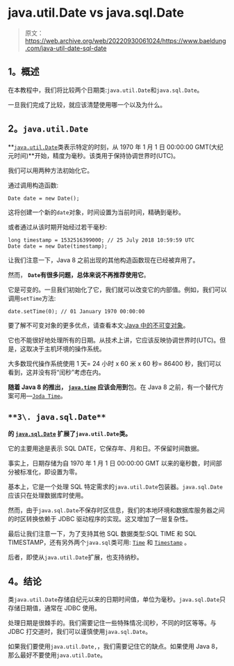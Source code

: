# java.util.Date vs java.sql.Date

> 原文：<https://web.archive.org/web/20220930061024/https://www.baeldung.com/java-util-date-sql-date>

## 1。概述

在本教程中，我们将比较两个日期类:`java.util.Date`和`java.sql.Date`。

一旦我们完成了比较，就应该清楚使用哪一个以及为什么。

## 2。`java.util.Date`

**[`java.util.Date`](https://web.archive.org/web/20221205132232/https://docs.oracle.com/en/java/javase/11/docs/api/java.base/java/util/Date.html)类表示特定的时刻，从 1970 年 1 月 1 日 00:00:00 GMT(大纪元时间)**开始，精度为毫秒。该类用于保持协调世界时(UTC)。

我们可以用两种方法初始化它。

通过调用构造函数:

```
Date date = new Date();
```

这将创建一个新的`date`对象，时间设置为当前时间，精确到毫秒。

或者通过从该时期开始经过若干毫秒:

```
long timestamp = 1532516399000; // 25 July 2018 10:59:59 UTC
Date date = new Date(timestamp);
```

让我们注意一下，Java 8 之前出现的其他构造函数现在已经被弃用了。

然而， **`Date`有很多问题，总体来说不再推荐使用它**。

它是可变的。一旦我们初始化了它，我们就可以改变它的内部值。例如，我们可以调用`setTime`方法:

```
date.setTime(0); // 01 January 1970 00:00:00
```

要了解不可变对象的更多优点，请查看本文:[Java 中的不可变对象](/web/20221205132232/https://www.baeldung.com/java-immutable-object)。

它也不能很好地处理所有的日期。从技术上讲，它应该反映协调世界时(UTC)。但是，这取决于主机环境的操作系统。

大多数现代操作系统使用 1 天= 24 小时 x 60 米 x 60 秒= 86400 秒，我们可以看到，这并没有将“闰秒”考虑在内。

**随着 Java 8 的推出， [`java.time`](https://web.archive.org/web/20221205132232/https://docs.oracle.com/en/java/javase/11/docs/api/java.base/java/time/package-summary.html) 应该会用到**包。在 Java 8 之前，有一个替代方案可用—[`Joda Time`](https://web.archive.org/web/20221205132232/http://www.joda.org/joda-time/)。

## `**3\. java.sql.Date**`

**的 [`java.sql.Date`](https://web.archive.org/web/20221205132232/https://docs.oracle.com/en/java/javase/11/docs/api/java.sql/java/sql/Date.html) 扩展了`java.util.Date`类。**

它的主要用途是表示 SQL DATE，它保存年、月和日。不保留时间数据。

事实上，日期存储为自 1970 年 1 月 1 日 00:00:00 GMT 以来的毫秒数，时间部分被标准化，即设置为零。

基本上，它是一个处理 SQL 特定需求的`java.util.Date`包装器。`java.sql.Date`应该只在处理数据库时使用。

然而，由于`java.sql.Date`不保存时区信息，我们的本地环境和数据库服务器之间的时区转换依赖于 JDBC 驱动程序的实现。这又增加了一层复杂性。

最后让我们注意一下，为了支持其他 SQL 数据类型:SQL TIME 和 SQL TIMESTAMP，还有另外两个`java.sql`类可用: [`Time`](https://web.archive.org/web/20221205132232/https://docs.oracle.com/en/java/javase/11/docs/api/java.sql/java/sql/Time.html) 和 [`Timestamp`](https://web.archive.org/web/20221205132232/https://docs.oracle.com/en/java/javase/11/docs/api/java.sql/java/sql/Timestamp.html) 。

后者，即使从`java.util.Date`扩展，也支持纳秒。

## 4。结论

类`java.util.Date`存储自纪元以来的日期时间值，单位为毫秒。`java.sql.Date`只存储日期值，通常在 JDBC 使用。

处理日期是很棘手的。我们需要记住一些特殊情况:闰秒，不同的时区等等。与 JDBC 打交道时，我们可以谨慎使用`java.sql.Date`。

如果我们要使用`java.util.Date,`，我们需要记住它的缺点。如果使用 Java 8，那么最好不要使用`java.util.Date`。